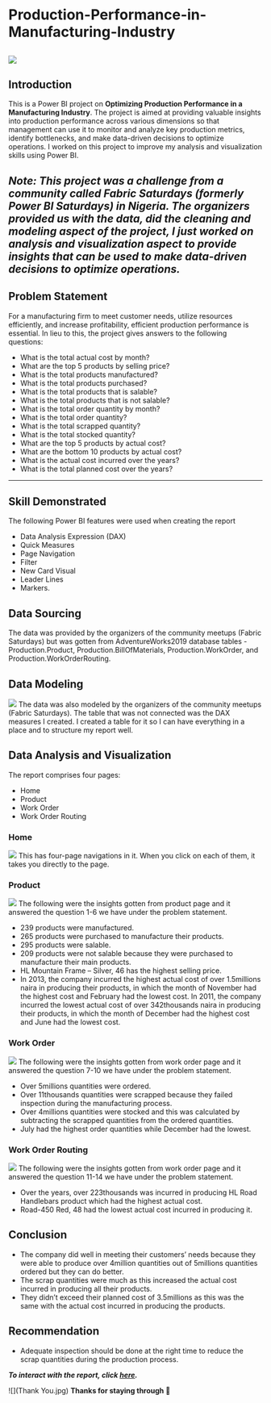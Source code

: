 # Production-Performance-in-Manufacturing-Industry

![](Home_Page.png)
---

## Introduction
This is a Power BI project on **Optimizing Production Performance in a Manufacturing Industry**. The project is aimed at providing valuable insights into production performance across various dimensions so that management can use it to monitor and analyze key production metrics, identify bottlenecks, and make data-driven decisions to optimize operations. I worked on this project to improve my analysis and visualization skills using Power BI.

**_Note: This project was a challenge from a community called Fabric Saturdays (formerly Power BI Saturdays) in Nigeria. The organizers provided us with the data, did the cleaning and modeling aspect of the project, I just worked on analysis and visualization aspect to provide insights that can be used to make data-driven decisions to optimize operations._**
---

## Problem Statement
For a manufacturing firm to meet customer needs, utilize resources efficiently, and increase profitability, efficient production performance is essential. In lieu to this, the project gives answers to the following questions:
- What is the total actual cost by month?
- What are the top 5 products by selling price?
- What is the total products manufactured?
- What is the total products purchased?
- What is the total products that is salable?
- What is the total products that is not salable?
- What is the total order quantity by month?
- What is the total order quantity?
- What is the total scrapped quantity?
- What is the total stocked quantity?
- What are the top 5 products by actual cost?
- What are the bottom 10 products by actual cost?
- What is the actual cost incurred over the years?
- What is the total planned cost over the years?
---

## Skill Demonstrated
The following Power BI features were used when creating the report
- Data Analysis Expression (DAX)
- Quick Measures
- Page Navigation
- Filter
- New Card Visual
- Leader Lines
- Markers.

## Data Sourcing
The data was provided by the organizers of the community meetups (Fabric Saturdays) but was gotten from AdventureWorks2019 database tables - Production.Product, Production.BillOfMaterials, Production.WorkOrder, and Production.WorkOrderRouting.

## Data Modeling
![](DataModeling.png)
The data was also modeled by the organizers of the community meetups (Fabric Saturdays). The table that was not connected was the DAX measures I created. I created a table for it so I can have everything in a place and to structure my report well.

## Data Analysis and Visualization
The report comprises four pages:
- Home
- Product 
- Work Order
- Work Order Routing

### Home
![](Home_Page.png)
This has four-page navigations in it. When you click on each of them, it takes you directly to the page.

### Product
![](Product_Performance.png)
The following were the insights gotten from product page and it answered the question 1-6 we have under the problem statement.
- 239 products were manufactured.
- 265 products were purchased to manufacture their products.
- 295 products were salable.
- 209 products were not salable because they were purchased to manufacture their main products. 
- HL Mountain Frame – Silver, 46 has the highest selling price.
- In 2013, the company incurred the highest actual cost of over 1.5millions naira in producing their products, in which the month of November had the highest cost and February had the lowest cost. In 2011, the company incurred the lowest actual cost of over 342thousands naira in producing their products, in which the month of December had the highest cost and June had the lowest cost.

### Work Order
![](WorkOrder_Performance.png)
The following were the insights gotten from work order page and it answered the question 7-10 we have under the problem statement.
- Over 5millions quantities were ordered.
- Over 11thousands quantities were scrapped because they failed inspection during the manufacturing process.
- Over 4millions quantities were stocked and this was calculated by subtracting the scrapped quantities from the ordered quantities. 
- July had the highest order quantities while December had the lowest.

### Work Order Routing
![](Routing_Performance.png)
The following were the insights gotten from work order page and it answered the question 11-14 we have under the problem statement.
- Over the years, over 223thousands was incurred in producing HL Road Handlebars product which had the highest actual cost.
- Road-450 Red, 48 had the lowest actual cost incurred in producing it.

## Conclusion
- The company did well in meeting their customers’ needs because they were able to produce over 4million quantities out of 5millions quantities ordered but they can do better.
- The scrap quantities were much as this increased the actual cost incurred in producing all their products.
- They didn’t exceed their planned cost of 3.5millions as this was the same with the actual cost incurred in producing the products.

## Recommendation
- Adequate inspection should be done at the right time to reduce the scrap quantities during the production process.

_**To interact with the report, click [here](https://app.powerbi.com/groups/me/reports/6695474d-a321-4914-b654-0b3a69243d10?ctid=7bb04057-9724-4194-9478-a76b704c6dc9&pbi_source=linkShare).**_

![](Thank You.jpg)
**Thanks for staying through 🙇**











